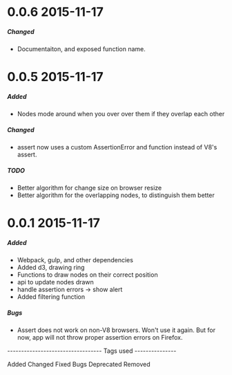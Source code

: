 # 0.0.6 2015-11-17

##### Changed
- Documentaiton, and exposed function name.

# 0.0.5 2015-11-17

##### Added
 - Nodes mode around when you over over them if they overlap each other

##### Changed

- assert now uses a custom AssertionError and function instead of V8's assert.

##### TODO

- Better algorithm for change size on browser resize
- Better algorithm for the overlapping nodes, to distinguish them better

# 0.0.1 2015-11-17

##### Added

 - Webpack, gulp, and other dependencies
 - Added d3, drawing ring
 - Functions to draw nodes on their correct position
 - api to update nodes drawn
 - handle assertion errors -> show alert
 - Added filtering function

##### Bugs
- Assert does not work on non-V8 browsers. Won't use it again. But for now, app
will not throw proper assertion errors on Firefox.



---------------------------------- Tags used ---------------

Added
Changed
Fixed
Bugs
Deprecated
Removed
